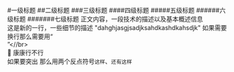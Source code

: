 #一级标题
##二级标题
###三级标题
####四级标题
#####五级标题
######六级标题
#######七级标题
正文内容，一段技术的描述以及基本概述信息
</br>这是新的一行，一些细节的描述
"dahghjasgjsadjksahdkashdkahsdjk"
如果需要换行那么需要用“</br>”<//br></br>
康康行不行</br>
如果要突出 那么用两个反点符号`这样`、`还有这样`
